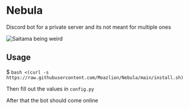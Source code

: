 # Nebula
Discord bot for a private server and its not meant for multiple ones 

![Saitama being weird](https://wallsdesk.com/wp-content/uploads/2017/01/Saitama-Widescreen-.jpg)

## Usage

$ ```bash <(curl -s https://raw.githubusercontent.com/Moazlion/Nebula/main/install.sh)```

Then fill out the values in `config.py`

After that the bot should come online



